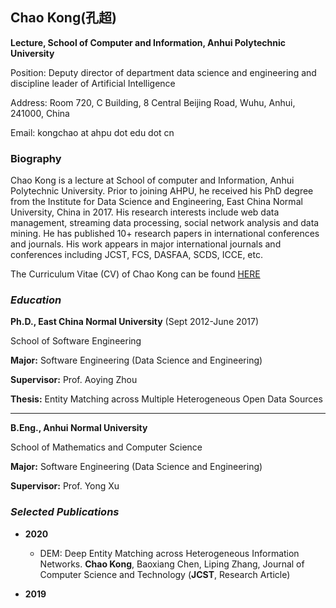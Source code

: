 ## Chao Kong(孔超)
**Lecture, School of Computer and Information, Anhui Polytechnic University**

Position: Deputy director of department data science and engineering and discipline leader of Artificial Intelligence

Address: Room 720, C Building, 8 Central Beijing Road, Wuhu, Anhui, 241000, China

Email: kongchao at ahpu dot edu dot cn

### Biography
Chao Kong is a lecture at School of computer and Information, Anhui Polytechnic University. Prior to joining AHPU, he received his PhD degree from the Institute for Data Science and Engineering, East China Normal University, China in 2017. His research interests include web data management, streaming data processing, social network analysis and data mining. He has published 10+ research papers in international conferences and journals. His work appears in major international journals and conferences including JCST, FCS, DASFAA, SCDS, ICCE, etc.

The Curriculum Vitae (CV) of Chao Kong can be found [HERE](url)

### ***Education***
**Ph.D., East China Normal University** (Sept 2012-June 2017)

School of Software Engineering

**Major:** Software Engineering (Data Science and Engineering) 

**Supervisor:** Prof. Aoying Zhou

**Thesis:** Entity Matching across Multiple Heterogeneous Open Data Sources

***

**B.Eng., Anhui Normal University** 

School of Mathematics and Computer Science

**Major:** Software Engineering (Data Science and Engineering) 

**Supervisor:** Prof. Yong Xu

### ***Selected Publications***

* **2020**
  + DEM: Deep Entity Matching across Heterogeneous Information Networks. **Chao Kong**, Baoxiang Chen, Liping Zhang, Journal of Computer Science and Technology (**JCST**, Research Article)
  
* **2019**




